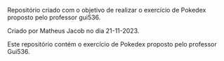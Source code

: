 Repositório criado com o objetivo de realizar o exercício de Pokedex proposto pelo professor gui536.

Criado por Matheus Jacob no dia 21-11-2023.

Este repositório contém o exercício de Pokedex proposto pelo professor Gui536.
